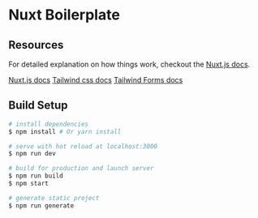 # Nuxt Boilerplate

## Resources

For detailed explanation on how things work, checkout the [Nuxt.js docs](https://github.com/nuxt/nuxt.js).

[Nuxt.js docs](https://github.com/nuxt/nuxt.js)
[Tailwind css docs](https://tailwindcss.com/)
[Tailwind Forms docs](https://tailwindcss-custom-forms.netlify.app/)

## Build Setup

```bash
# install dependencies
$ npm install # Or yarn install

# serve with hot reload at localhost:3000
$ npm run dev

# build for production and launch server
$ npm run build
$ npm start

# generate static project
$ npm run generate
```
